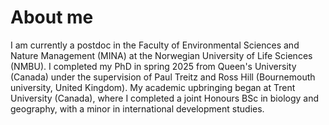 # About me

I am currently a postdoc in the Faculty of Environmental Sciences and Nature Management (MINA) at the Norwegian University of Life Sciences (NMBU). I completed my PhD in spring 2025 from Queen's University (Canada) under the supervision of Paul Treitz and Ross Hill (Bournemouth university, United Kingdom). My academic upbringing began at Trent University (Canada), where I completed a joint Honours BSc in biology and geography, with a minor in international development studies.
